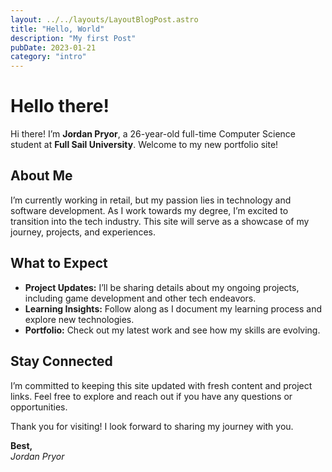 ```yaml
---
layout: ../../layouts/LayoutBlogPost.astro
title: "Hello, World"
description: "My first Post"
pubDate: 2023-01-21
category: "intro"
---
```


# Hello there!

Hi there! I’m **Jordan Pryor**, a 26-year-old full-time Computer Science student at **Full Sail University**. Welcome to my new portfolio site!

## About Me

I’m currently working in retail, but my passion lies in technology and software development. As I work towards my degree, I’m excited to transition into the tech industry. This site will serve as a showcase of my journey, projects, and experiences.

## What to Expect

- **Project Updates:** I’ll be sharing details about my ongoing projects, including game development and other tech endeavors.
- **Learning Insights:** Follow along as I document my learning process and explore new technologies.
- **Portfolio:** Check out my latest work and see how my skills are evolving.

## Stay Connected

I’m committed to keeping this site updated with fresh content and project links. Feel free to explore and reach out if you have any questions or opportunities.

Thank you for visiting! I look forward to sharing my journey with you.

**Best,**  
*Jordan Pryor*